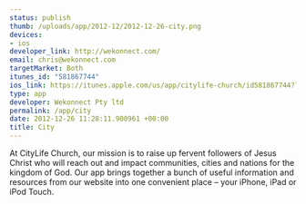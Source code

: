 ```yaml
--- 
status: publish
thumb: /uploads/app/2012-12/2012-12-26-city.png
devices: 
- ios
developer_link: http://wekonnect.com/
email: chris@wekonnect.com
targetMarket: Both
itunes_id: "581867744"
ios_link: https://itunes.apple.com/us/app/citylife-church/id581867744?ls=1%26mt=8
type: app
developer: Wekonnect Pty ltd
permalink: /app/city
date: 2012-12-26 11:28:11.900961 +00:00
title: City
---
```



At CityLife Church, our mission is to raise up fervent followers of Jesus Christ who will reach out and impact communities, cities and nations for the kingdom of God. Our app brings together a bunch of useful information and resources from our website into one convenient place – your iPhone, iPad or iPod Touch.
